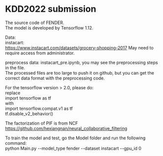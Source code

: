 # KDD2022 submission  

The source code of FENDER.  
The model is developed by Tensorflow 1.12.  

Data:  
instacart:  
https://www.instacart.com/datasets/grocery-shopping-2017
May need to require access from administrator.

preprocess data: instacart_pre.ipynb, you may see the preprocessing steps in the file.  
The processed files are too large to push it on github, but you can get the correct data format with the preprocessing code.  

For the tensorflow version > 2.0, please do:  
replace  
import tensorflow as tf  
with  
import tensorflow.compat.v1 as tf  
tf.disable_v2_behavior()  

The factorization of PIF is from NCF
https://github.com/hexiangnan/neural_collaborative_filtering

To train the model and test, go the Model folder and run the following command:  
python Main.py --model_type fender --dataset instacart --gpu_id 0

